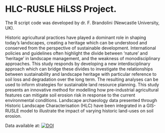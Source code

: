 # HLC-RUSLE HiLSS Project.

The R script code was developed by dr. F. Brandolini (Newcastle University, UK).

Historic agricultural practices have played a dominant role in shaping today’s landscapes, creating a heritage which can be understood and conserved from the perspective of sustainable development. International policies and guidelines often highlight the divide between ‘nature’ and ‘heritage’ in landscape management, and the weakness of monodisciplinary approaches. This study responds by developing a new interdisciplinary approach which can bridge these divides to investigate the relationships between sustainability and landscape heritage with particular reference to soil loss and degradation over the long term. The resulting analyses can be used to inform strategies for sustainable land resource planning. This study presents an innovative method for modelling how pre-industrial agricultural features can mitigate soil erosion risk in response to the current environmental conditions. Landscape archaeology data presented through Historic Landscape Characterisation (HLC) have been integrated in a GIS-RUSLE model to illustrate the impact of varying historic land-uses on soil erosion.

Data available at: [![DOI](https://zenodo.org/badge/DOI/10.5281/zenodo.7777673.svg)](https://doi.org/10.5281/zenodo.7777673)
